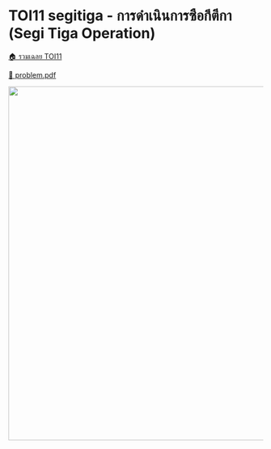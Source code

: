 <!-- @codegen_problem begin -->
# TOI11 segitiga - การดำเนินการซือกีตีกา (Segi Tiga Operation)

[🏠 รวมเฉลย TOI11](../)

[💎 problem.pdf](./toi11_segitiga.pdf)

<img width="700" src="https://github.com/krist7599555/toi/assets/19445033/80c80822-7583-4bcd-a705-dae3eacdee85" />
<!-- @codegen_problem end -->
